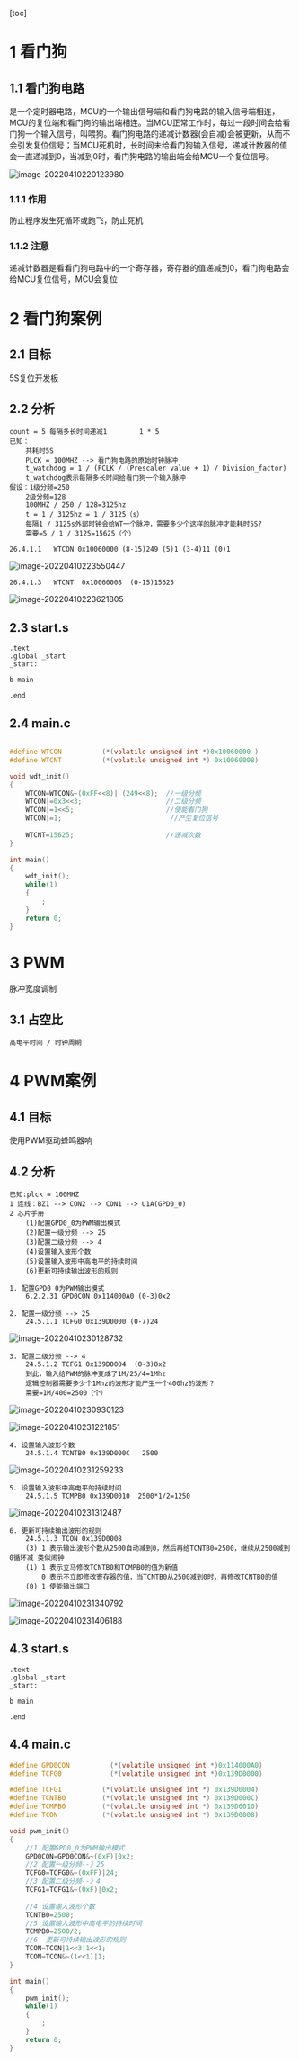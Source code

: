 [toc]

# 1 看门狗

## 1.1 看门狗电路

是一个定时器电路，MCU的一个输出信号端和看门狗电路的输入信号端相连，MCU的复位端和看门狗的输出端相连。当MCU正常工作时，每过一段时间会给看门狗一个输入信号，叫喂狗。看门狗电路的递减计数器(会自减)会被更新，从而不会引发复位信号；当MCU死机时，长时间未给看门狗输入信号，递减计数器的值会一直递减到0，当减到0时，看门狗电路的输出端会给MCU一个复位信号。

![image-20220410220123980](images/06_开门狗_PWM/image-20220410220123980.png)

### 1.1.1 作用

防止程序发生死循环或跑飞，防止死机

### 1.1.2 注意

递减计数器是看看门狗电路中的一个寄存器，寄存器的值递减到0，看门狗电路会给MCU复位信号，MCU会复位

# 2 看门狗案例

## 2.1 目标

5S复位开发板

## 2.2 分析

```
count = 5 每隔多长时间递减1        1 * 5
已知：
	共耗时5S
	PLCK = 100MHZ --> 看门狗电路的原始时钟脉冲
	t_watchdog = 1 / (PCLK / (Prescaler value + 1) / Division_factor)
	t_watchdog表示每隔多长时间给看门狗一个输入脉冲
假设：1级分频=250
	2级分频=128
    100MHZ / 250 / 128=3125hz
    t = 1 / 3125hz = 1 / 3125（s）
    每隔1 / 3125s外部时钟会给WT一个脉冲，需要多少个这样的脉冲才能耗时5S?
    需要=5 / 1 / 3125=15625（个）
```

```
26.4.1.1   WTCON 0x10060000 (8-15)249 (5)1 (3-4)11 (0)1
```

![image-20220410223550447](images/06_开门狗_PWM/image-20220410223550447.png)

```
26.4.1.3   WTCNT  0x10060008  (0-15)15625
```

![image-20220410223621805](images/06_开门狗_PWM/image-20220410223621805.png)

## 2.3 start.s

```assembly
.text
.global _start
_start:

b main

.end
```

## 2.4 main.c

```c

#define WTCON          (*(volatile unsigned int *)0x10060000 )
#define WTCNT          (*(volatile unsigned int *) 0x10060008)

void wdt_init()
{
	WTCON=WTCON&~(0xFF<<8)| (249<<8);  //一级分频
	WTCON|=0x3<<3;                     //二级分频
	WTCON|=1<<5;                       //使能看门狗
	WTCON|=1;                           //产生复位信号
	
	WTCNT=15625;                       //递减次数
}

int main()
{
	wdt_init();
	while(1)
	{
		;
	}
	return 0;
}
```

# 3 PWM

脉冲宽度调制

## 3.1 占空比

```
高电平时间 / 时钟周期
```

# 4 PWM案例

## 4.1 目标

使用PWM驱动蜂鸣器响

## 4.2 分析

```
已知:plck = 100MHZ
1 连线：BZ1 --> CON2 --> CON1 --> U1A(GPD0_0)
2 芯片手册
	(1)配置GPD0_0为PWM输出模式
	(2)配置一级分频 --> 25
	(3)配置二级分频 --> 4
	(4)设置输入波形个数
	(5)设置输入波形中高电平的持续时间
	(6)更新可持续输出波形的规则
```

```
1. 配置GPD0_0为PWM输出模式
    6.2.2.31 GPD0CON 0x114000A0 (0-3)0x2
```

```
2. 配置一级分频 --> 25
    24.5.1.1 TCFG0 0x139D0000 (0-7)24
```

![image-20220410230128732](images/06_开门狗_PWM/image-20220410230128732.png)

```
3. 配置二级分频 --> 4
    24.5.1.2 TCFG1 0x139D0004  (0-3)0x2
    到此，输入给PWM的脉冲变成了1M/25/4=1Mhz                    
    逻辑控制器需要多少个1Mhz的波形才能产生一个400hz的波形？
    需要=1M/400=2500（个）
```

![image-20220410230930123](images/06_开门狗_PWM/image-20220410230930123.png)

![image-20220410231221851](images/06_开门狗_PWM/image-20220410231221851.png)

```
4. 设置输入波形个数
    24.5.1.4 TCNTB0 0x139D000C   2500
```

![image-20220410231259233](images/06_开门狗_PWM/image-20220410231259233.png)

```
5. 设置输入波形中高电平的持续时间
    24.5.1.5 TCMPB0 0x139D0010  2500*1/2=1250
```

![image-20220410231312487](images/06_开门狗_PWM/image-20220410231312487.png)

```
6. 更新可持续输出波形的规则
    24.5.1.3 TCON 0x139D0008 
    (3) 1 表示输出波形个数从2500自动减到0，然后再给TCNTB0=2500，继续从2500减到0循环减 类似闹钟
    (1) 1 表示立马修改TCNTB0和TCMPB0的值为新值
        0 表示不立即修改寄存器的值，当TCNTB0从2500减到0时，再修改TCNTB0的值
    (0) 1 使能输出端口
```

![image-20220410231340792](images/06_开门狗_PWM/image-20220410231340792.png)

![image-20220410231406188](images/06_开门狗_PWM/image-20220410231406188.png)

## 4.3 start.s

```assembly
.text
.global _start
_start:

b main

.end
```

## 4.4 main.c

```c
#define GPD0CON          (*(volatile unsigned int *)0x114000A0)
#define TCFG0            (*(volatile unsigned int *)0x139D0000)

#define TCFG1          (*(volatile unsigned int *) 0x139D0004)
#define TCNTB0         (*(volatile unsigned int *) 0x139D000C)
#define TCMPB0         (*(volatile unsigned int *) 0x139D0010)
#define TCON           (*(volatile unsigned int *) 0x139D0008)

void pwm_init()
{
	//1 配置GPD0_0为PWM输出模式
	GPD0CON=GPD0CON&~(0xF)|0x2;
	//2 配置一级分频--》25
	TCFG0=TCFG0&~(0xFF)|24;
	//3 配置二级分频--》4
	TCFG1=TCFG1&~(0xF)|0x2;
	
	//4 设置输入波形个数
	TCNTB0=2500;
	//5 设置输入波形中高电平的持续时间
	TCMPB0=2500/2;
	//6  更新可持续输出波形的规则
	TCON=TCON|1<<3|1<<1;
	TCON=TCON&~(1<<1)|1;
}

int main()
{
	pwm_init();
	while(1)
	{
		;
	}
	return 0;
}
```

